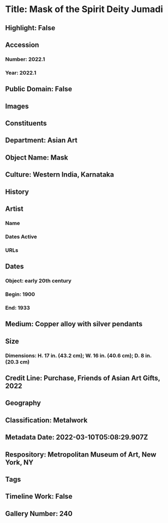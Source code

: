 # Title: Mask of the Spirit Deity Jumadi
## Highlight: False
## Accession
### Number: 2022.1
### Year: 2022.1
## Public Domain: False
## Images
## Constituents
## Department: Asian Art
## Object Name: Mask
## Culture: Western India, Karnataka
## History
## Artist
### Name
### Dates Active
### URLs
## Dates
### Object: early 20th century
### Begin: 1900
### End: 1933
## Medium: Copper alloy with silver pendants
## Size
### Dimensions: H. 17 in. (43.2 cm); W. 16 in. (40.6 cm); D. 8 in. (20.3 cm)
## Credit Line: Purchase, Friends of Asian Art Gifts, 2022
## Geography
## Classification: Metalwork
## Metadata Date: 2022-03-10T05:08:29.907Z
## Respository: Metropolitan Museum of Art, New York, NY
## Tags
## Timeline Work: False
## Gallery Number: 240